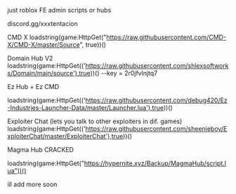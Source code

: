 just roblox FE admin scripts or hubs




discord.gg/xxxtentacion





CMD X
loadstring(game:HttpGet("https://raw.githubusercontent.com/CMD-X/CMD-X/master/Source", true))()

Domain Hub V2
loadstring(game:HttpGet(('https://raw.githubusercontent.com/shlexsoftworks/Domain/main/source'),true))()
--key = 2r0jfvlnjtq7

Ez Hub + Ez CMD

loadstring(game:HttpGet(('https://raw.githubusercontent.com/debug420/Ez-Industries-Launcher-Data/master/Launcher.lua'),true))()


Exploiter Chat (lets you talk to other exploiters in dif. games)
loadstring(game:HttpGet(('https://raw.githubusercontent.com/sheenieboy/ExploiterChat/master/ExploiterChat'),true))()

Magma Hub CRACKED

loadstring(game:HttpGet("https://hypernite.xyz/Backup/MagmaHub/script.lua"))()

ill add more soon
